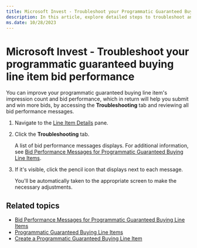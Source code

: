 ```yaml
---
title: Microsoft Invest - Troubleshoot your Programmatic Guaranteed Buying Line Item Bid Performance
description: In this article, explore detailed steps to troubleshoot and improve programmatic guaranteed buying line item's impression count and bid performance.
ms.date: 10/28/2023
---
```


# Microsoft Invest - Troubleshoot your programmatic guaranteed buying line item bid performance

You can improve your programmatic guaranteed buying line item's impression count and bid performance, which in return will help you submit and win more bids, by accessing the **Troubleshooting** tab and reviewing all bid performance messages.

1. Navigate to the [Line Item Details](view-line-item-details.md) pane.
1. Click the **Troubleshooting** tab.

    A list of bid performance messages displays. For additional information, see [Bid Performance Messages for Programmatic Guaranteed Buying Line Items](bid-performance-messages-for-programmatic-guaranteed-buying-line-items.md).
1. If it's visible, click the pencil icon that displays next to each message.

    You'll be automatically taken to the appropriate screen to make the necessary adjustments.

## Related topics

- [Bid Performance Messages for Programmatic Guaranteed Buying Line Items](bid-performance-messages-for-programmatic-guaranteed-buying-line-items.md)
- [Programmatic Guaranteed Buying Line Items](programmatic-guaranteed-buying-line-items.md)
- [Create a Programmatic Guaranteed Buying Line Item](create-a-programmatic-guaranteed-buying-line-item.md)
